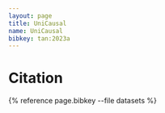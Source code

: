 ```yaml
---
layout: page
title: UniCausal
name: UniCausal
bibkey: tan:2023a
---
```


# Citation
{% reference page.bibkey --file datasets %}